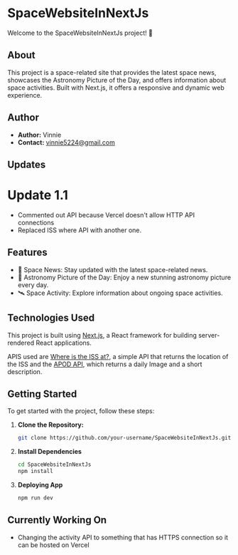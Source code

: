# SpaceWebsiteInNextJs

Welcome to the SpaceWebsiteInNextJs project! 🚀

## About

This project is a space-related site that provides the latest space news, showcases the Astronomy Picture of the Day, and offers information about space activities. Built with Next.js, it offers a responsive and dynamic web experience.

## Author

- **Author:** Vinnie
- **Contact:** [vinnie5224@gmail.com](mailto:vinnie5224@gmail.com)


## Updates

# Update 1.1

- Commented out API because Vercel doesn't allow HTTP API connections
- Replaced ISS where API with another one.


## Features

- 🌌 Space News: Stay updated with the latest space-related news.
- 🚀 Astronomy Picture of the Day: Enjoy a new stunning astronomy picture every day.
- 🛰️ Space Activity: Explore information about ongoing space activities.

## Technologies Used

This project is built using [Next.js](https://nextjs.org/), a React framework for building server-rendered React applications.

APIS used are [Where is the ISS at?](https://api.wheretheiss.at), a simple API that returns the location of the ISS and the [APOD API](https://api.nasa.gov/), which returns a daily Image and a short description.

## Getting Started

To get started with the project, follow these steps:

1. **Clone the Repository:**
   ```bash
   git clone https://github.com/your-username/SpaceWebsiteInNextJs.git
   ```

2. **Install Dependencies**
   ```bash
   cd SpaceWebsiteInNextJs
   npm install
   ```
3. **Deploying App**
   ```bash
   npm run dev
   ```

## Currently Working On

   - Changing the activity API to something that has HTTPS connection so it can be hosted on Vercel